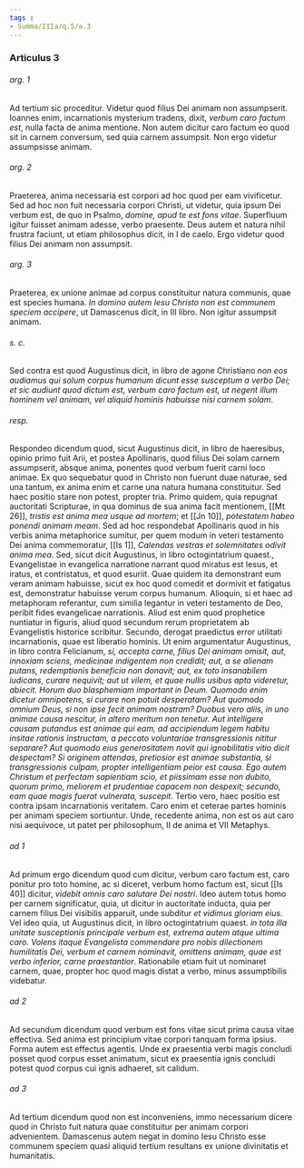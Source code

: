 ```yaml
---
tags : 
- Summa/IIIa/q.5/a.3
---
```


### Articulus 3

###### arg. 1
Ad tertium sic proceditur. Videtur quod filius Dei animam non assumpserit. Ioannes enim, incarnationis mysterium tradens, dixit, *verbum caro factum est*, nulla facta de anima mentione. Non autem dicitur caro factum eo quod sit in carnem conversum, sed quia carnem assumpsit. Non ergo videtur assumpsisse animam.

###### arg. 2
Praeterea, anima necessaria est corpori ad hoc quod per eam vivificetur. Sed ad hoc non fuit necessaria corpori Christi, ut videtur, quia ipsum Dei verbum est, de quo in Psalmo, *domine, apud te est fons vitae*. Superfluum igitur fuisset animam adesse, verbo praesente. Deus autem et natura nihil frustra faciunt, ut etiam philosophus dicit, in I de caelo. Ergo videtur quod filius Dei animam non assumpsit.

###### arg. 3
Praeterea, ex unione animae ad corpus constituitur natura communis, quae est species humana. *In domino autem Iesu Christo non est communem speciem accipere*, ut Damascenus dicit, in III libro. Non igitur assumpsit animam.

###### s. c.
Sed contra est quod Augustinus dicit, in libro de agone Christiano *non eos audiamus qui solum corpus humanum dicunt esse susceptum a verbo Dei; et sic audiunt quod dictum est, verbum caro factum est, ut negent illum hominem vel animam, vel aliquid hominis habuisse nisi carnem solam*.

###### resp.
Respondeo dicendum quod, sicut Augustinus dicit, in libro de haeresibus, opinio primo fuit Arii, et postea Apollinaris, quod filius Dei solam carnem assumpserit, absque anima, ponentes quod verbum fuerit carni loco animae. Ex quo sequebatur quod in Christo non fuerunt duae naturae, sed una tantum, ex anima enim et carne una natura humana constituitur. Sed haec positio stare non potest, propter tria. Primo quidem, quia repugnat auctoritati Scripturae, in qua dominus de sua anima facit mentionem, [[Mt 26]], *tristis est anima mea usque ad mortem*; et [[Jn 10]], *potestatem habeo ponendi animam meam*. Sed ad hoc respondebat Apollinaris quod in his verbis anima metaphorice sumitur, per quem modum in veteri testamento Dei anima commemoratur, [[Is 1]], *Calendas vestras et solemnitates odivit anima mea*. Sed, sicut dicit Augustinus, in libro octogintatrium quaest., Evangelistae in evangelica narratione narrant quod miratus est Iesus, et iratus, et contristatus, et quod esuriit. Quae quidem ita demonstrant eum veram animam habuisse, sicut ex hoc quod comedit et dormivit et fatigatus est, demonstratur habuisse verum corpus humanum. Alioquin, si et haec ad metaphoram referantur, cum similia legantur in veteri testamento de Deo, peribit fides evangelicae narrationis. Aliud est enim quod prophetice nuntiatur in figuris, aliud quod secundum rerum proprietatem ab Evangelistis historice scribitur. Secundo, derogat praedictus error utilitati incarnationis, quae est liberatio hominis. Ut enim argumentatur Augustinus, in libro contra Felicianum, *si, accepta carne, filius Dei animam omisit, aut, innoxiam sciens, medicinae indigentem non credidit; aut, a se alienam putans, redemptionis beneficio non donavit; aut, ex toto insanabilem iudicans, curare nequivit; aut ut vilem, et quae nullis usibus apta videretur, abiecit. Horum duo blasphemiam important in Deum. Quomodo enim dicetur omnipotens, si curare non potuit desperatam? Aut quomodo omnium Deus, si non ipse fecit animam nostram? Duobus vero aliis, in uno animae causa nescitur, in altero meritum non tenetur. Aut intelligere causam putandus est animae qui eam, ad accipiendum legem habitu insitae rationis instructam, a peccato voluntariae transgressionis nititur separare? Aut quomodo eius generositatem novit qui ignobilitatis vitio dicit despectam? Si originem attendas, pretiosior est animae substantia, si transgressionis culpam, propter intelligentiam peior est causa. Ego autem Christum et perfectam sapientiam scio, et piissimam esse non dubito, quorum primo, meliorem et prudentiae capacem non despexit; secundo, eam quae magis fuerat vulnerata, suscepit*. Tertio vero, haec positio est contra ipsam incarnationis veritatem. Caro enim et ceterae partes hominis per animam speciem sortiuntur. Unde, recedente anima, non est os aut caro nisi aequivoce, ut patet per philosophum, II de anima et VII Metaphys.

###### ad 1
Ad primum ergo dicendum quod cum dicitur, verbum caro factum est, caro ponitur pro toto homine, ac si diceret, verbum homo factum est, sicut [[Is 40]] dicitur, *videbit omnis caro salutare Dei nostri*. Ideo autem totus homo per carnem significatur, quia, ut dicitur in auctoritate inducta, quia per carnem filius Dei visibilis apparuit, unde subditur *et vidimus gloriam eius*. Vel ideo quia, ut Augustinus dicit, in libro octogintatrium quaest. *in tota illa unitate susceptionis principale verbum est, extrema autem atque ultima caro. Volens itaque Evangelista commendare pro nobis dilectionem humilitatis Dei, verbum et carnem nominavit, omittens animam, quae est verbo inferior, carne praestantior*. Rationabile etiam fuit ut nominaret carnem, quae, propter hoc quod magis distat a verbo, minus assumptibilis videbatur.

###### ad 2
Ad secundum dicendum quod verbum est fons vitae sicut prima causa vitae effectiva. Sed anima est principium vitae corpori tanquam forma ipsius. Forma autem est effectus agentis. Unde ex praesentia verbi magis concludi posset quod corpus esset animatum, sicut ex praesentia ignis concludi potest quod corpus cui ignis adhaeret, sit calidum.

###### ad 3
Ad tertium dicendum quod non est inconveniens, immo necessarium dicere quod in Christo fuit natura quae constituitur per animam corpori advenientem. Damascenus autem negat in domino Iesu Christo esse communem speciem quasi aliquid tertium resultans ex unione divinitatis et humanitatis.

